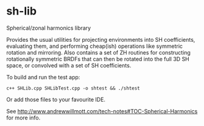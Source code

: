 sh-lib
======

Spherical/zonal harmonics library

Provides the usual utilities for projecting environments into SH coefficients, 
evaluating them, and performing cheap(ish) operations like symmetric rotation 
and mirroring. Also contains a set of ZH routines for constructing rotationally 
symmetric BRDFs that can then be rotated into the full 3D SH space, or convolved
with a set of SH coefficients. 

To build and run the test app:

    c++ SHLib.cpp SHLibTest.cpp -o shtest && ./shtest

Or add those files to your favourite IDE.

See http://www.andrewwillmott.com/tech-notes#TOC-Spherical-Harmonics for more 
info.
